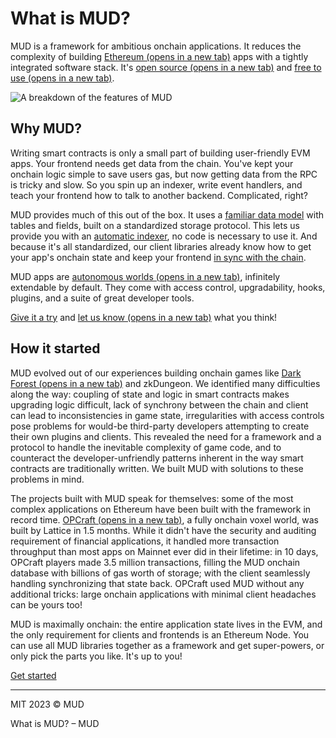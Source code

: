 

# What is MUD?

MUD is a framework for ambitious onchain applications. It reduces the complexity of building [Ethereum (opens in a new tab)](https://ethereum.org/) apps with a tightly integrated software stack. It's [open source (opens in a new tab)](https://github.com/latticexyz/mud) and [free to use (opens in a new tab)](https://github.com/latticexyz/mud/blob/main/LICENSE).

![A breakdown of the features of MUD](https://mud.dev/introduction/_next/image?url=%2F_next%2Fstatic%2Fmedia%2Fbento.5d621745.png&w=3840&q=75)

## Why MUD?[](#why-mud)

Writing smart contracts is only a small part of building user-friendly EVM apps. Your frontend needs get data from the chain. You've kept your onchain logic simple to save users gas, but now getting data from the RPC is tricky and slow. So you spin up an indexer, write event handlers, and teach your frontend how to talk to another backend. Complicated, right?

MUD provides much of this out of the box. It uses a [familiar data model](/store/data-model) with tables and fields, built on a standardized storage protocol. This lets us provide you with an [automatic indexer](/services/indexer), no code is necessary to use it. And because it's all standardized, our client libraries already know how to get your app's onchain state and keep your frontend [in sync with the chain](/guides/replicating-onchain-state).

MUD apps are [autonomous worlds (opens in a new tab)](https://0xparc.org/blog/autonomous-worlds), infinitely extendable by default. They come with access control, upgradability, hooks, plugins, and a suite of great developer tools.

[Give it a try](/quickstart) and [let us know (opens in a new tab)](https://lattice.xyz/discord) what you think!

## How it started[](#how-it-started)

MUD evolved out of our experiences building onchain games like [Dark Forest (opens in a new tab)](https://zkga.me/) and zkDungeon. We identified many difficulties along the way: coupling of state and logic in smart contracts makes upgrading logic difficult, lack of synchrony between the chain and client can lead to inconsistencies in game state, irregularities with access controls pose problems for would-be third-party developers attempting to create their own plugins and clients. This revealed the need for a framework and a protocol to handle the inevitable complexity of game code, and to counteract the developer-unfriendly patterns inherent in the way smart contracts are traditionally written. We built MUD with solutions to these problems in mind.

The projects built with MUD speak for themselves: some of the most complex applications on Ethereum have been built with the framework in record time. [OPCraft (opens in a new tab)](https://opcraft.mud.dev/), a fully onchain voxel world, was built by Lattice in 1.5 months. While it didn't have the security and auditing requirement of financial applications, it handled more transaction throughput than most apps on Mainnet ever did in their lifetime: in 10 days, OPCraft players made 3.5 million transactions, filling the MUD onchain database with billions of gas worth of storage; with the client seamlessly handling synchronizing that state back. OPCraft used MUD without any additional tricks: large onchain applications with minimal client headaches can be yours too!

MUD is maximally onchain: the entire application state lives in the EVM, and the only requirement for clients and frontends is an Ethereum Node. You can use all MUD libraries together as a framework and get super-powers, or only pick the parts you like. It's up to you!

[Get started](/quickstart "Get started")

---

MIT 2023 © MUD

What is MUD? – MUD